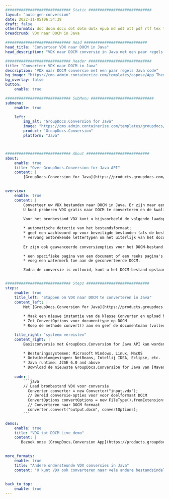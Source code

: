 ```yaml
---
############################# Static ############################
layout: "auto-gen-conversion"
date: 2022-11-05T06:54:39
draft: false
otherformats: doc docm docx dot dotm dotx epub md odt ott pdf rtf tex txt vdx vsdm vsdx vssm vssx vstm vstx vsx vtx xps
breadcrumb: VDX naar DOCM in Java

############################# Head ############################
head_title: "Converteer VDX naar DOCM in Java"
head_description: "VDX naar DOCM conversie in Java met een paar regels code. Converteer meer dan 160 bestandsindelingen met de GroupDocs-documentconversie-API voor Java"

############################# Header ############################
title: "Converteer VDX naar DOCM in Java"
description: "VDX naar DOCM conversie met een paar regels Java code"
bg_image: "https://cms.admin.containerize.com/templates/aspose/App_Themes/V3/images/bg/header1.png"
bg_overlay: false
button:
    enable: true

############################# SubMenu ############################
submenu:
    enable: true

    left:
        img_alt: "GroupDocs.Conversion for Java"
        image: "https://cms.admin.containerize.com/templates/groupdocs/images/product-logos/90x90-noborder/groupdocs-conversion-java.png"
        product: "GroupDocs.Conversion"
        platform: "Java"



############################# About ############################
about:
    enable: true
    title: "Over GroupDocs.Conversion for Java API"
    content: |
        [GroupDocs.Conversion for Java](https://products.groupdocs.com/conversion/java/) is een geavanceerde conversie-API voor bestandsindelingen voor het converteren tussen populaire afbeeldings- en documentindelingen zoals Microsoft Office, OpenDocument, PDF, HTML, e-mail, CAD. en nog veel meer met slechts een paar regels code. De native API detecteert automatisch de formaten van de originele documenten en biedt veel opties voor het aanpassen van de geconverteerde documenten. Naast de functie om informatie uit een document te extraheren, ondersteunt het standaard ook het cachen van de conversieresultaten naar de lokale schijf. Elk type cacheopslag kan echter worden ondersteund door de juiste interfaces te implementeren - Amazon S3, Dropbox, Google Drive, Windows Azure, Reddis of andere.
    

overview:
    enable: true
    content: |
        Converteer uw VDX bestanden naar DOCM in Java. Er zijn maar een paar regels Java code nodig op elk platform naar keuze, zoals Windows, Linux, macOS.
        U kunt proberen VDX gratis naar DOCM te converteren en de kwaliteit van de conversieresultaten te evalueren. Naast eenvoudige scripts voor bestandsconversie, kunt u meer geavanceerde opties proberen voor het laden van het VDX-bronbestand en het opslaan van de DOCM-uitvoer. 
        
        Voor het bronbestand VDX kunt u bijvoorbeeld de volgende laadopties gebruiken:

        * automatische detectie van het bestandsformaat;
        * geef een wachtwoord op voor beveiligde bestanden (als de bestandsindeling dit ondersteunt);
        * vervang ontbrekende lettertypen om het uiterlijk van het document te behouden.
        
        Er zijn ook geavanceerde conversieopties voor het DOCM-bestand:

        * een specifieke pagina van een document of een reeks pagina's converteren;
        * voeg een watermerk toe aan de geconverteerde DOCM.

        Zodra de conversie is voltooid, kunt u het DOCM-bestand opslaan in uw lokale bestandspad of in opslag van derden, zoals FTP, Amazon S3, Google Drive, Dropbox enz. Let op - om VDX te converteren tot DOCM, hoeft u geen extra software te installeren, zoals MS Office, Open Office, Adobe Acrobat Reader etc.


############################# Steps ############################
steps:
    enable: true
    title_left: "Stappen om VDX naar DOCM te converteren in Java"
    content_left: |
        Met [GroupDocs.Conversion for Java](https://products.groupdocs.com/conversion/java/) kunnen ontwikkelaars het VDX-bestand eenvoudig converteren naar DOCM met een paar regels code.
        
        * Maak een nieuwe instantie van de klasse Converter en upload het bestand VDX met het volledige pad
        * Zet ConvertOptions voor documenttype op DOCM
        * Roep de methode convert() aan en geef de documentnaam (volledig pad) en formaat (DOCM) door als parameter

    title_right: "systeem vereisten"
    content_right: |
        Basisconversie met GroupDocs.Conversion for Java API kan worden gedaan met slechts een paar regels code. Onze API's worden ondersteund op alle belangrijke platforms en besturingssystemen. Voordat u de onderstaande code uitvoert, moet u ervoor zorgen dat de volgende vereisten op uw systeem zijn geïnstalleerd.

        * Besturingssystemen: Microsoft Windows, Linux, MacOS
        * Ontwikkelomgevingen: NetBeans, Intellij IDEA, Eclipse, etc.
        * Java runtime: J2SE 6.0 and above
        * Download de nieuwste GroupDocs.Conversion for Java van [Maven](https://repository.groupdocs.com/webapp/#/artifacts/browse/tree/General/repo/com/groupdocs/groupdocs-conversion)
         
    code: |
        ```java    
        // Laad bronbestand VDX voor conversie
          Converter converter = new Converter("input.vdx");
          // Bereid conversie-opties voor voor doelformaat DOCM
          ConvertOptions convertOptions = new FileType().fromExtension("docm").getConvertOptions();
          // Converteren naar DOCM formaat
          converter.convert("output.docm", convertOptions);
        ```

demos:
    enable: true
    title: "VDX tot DOCM Live demo"
    content: |
       Bezoek onze [GroupDocs.Conversion App](https://products.groupdocs.app/conversion/family) website en probeer VDX naar DOCM conversie nu. De gratis demo heeft de volgende voordelen:
          

more_formats:
    enable: true
    title: "Andere ondersteunde VDX conversies in Java"
    content: "U kunt VDX ook converteren naar vele andere bestandsindelingen. Zie de lijst hieronder."
       
       
back_to_top:
    enable: true
---
```

